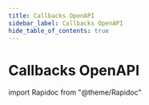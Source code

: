 ```yaml
---
title: Callbacks OpenAPI
sidebar_label: Callbacks OpenAPI
hide_table_of_contents: true
---
```


# Callbacks OpenAPI

import Rapidoc from "@theme/Rapidoc"

<Rapidoc apiUrl="https://develop--s-money-documentation-site.netlify.app/callbacks.json"  isRelative ="">
</Rapidoc>
